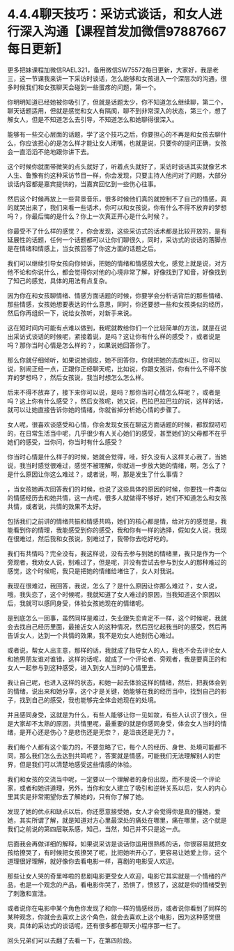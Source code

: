 # 4.4.4聊天技巧：采访式谈话，和女人进行深入沟通【课程首发加微信97887667每日更新】

更多把妹课程加微信RAEL321，备用微信SW75572每日更新，大家好，我是老三，这一节课我来讲一下采访时谈话，怎么能够和女孩进入一个深层次的沟通，很多时候我们和女孩聊天会碰到一些蛋疼的问题，第一个。

你明明知道已经她被你吸引了，但就是话题太少，你不知道怎么继续聊，第二个，聊天话题适用，但就是感觉和女人有隔阂，聊不到非常深入的状态，第三个，想了解女人，但是不知道怎么去引导，不知道怎么和她聊得很深入。

能够有一些交心层面的话题，学了这个技巧之后，你要担心的不再是和女孩去聊什么，你应该担心的是怎么样才能让女人闭嘴，也就是说，只要你的提问正确，女孩会一直滔滔不绝地跟你讲下去。

这个时候你就面带微笑的点头就好了，听着点头就好了，采访时谈话其实就像艺术人生、鲁豫有约这种采访节目一样，你会发现，只要主持人他问对了问题，大部分谈话内容都是嘉宾提供的，当嘉宾回忆到一些伤心往事。

然后这个时候再放上一些背景音乐，很多时候他们真的就控制不了自己的情感，真的就哭出来了，我们来看一些话术，你可以和女孩说，你有什么不得不放弃的梦想吗？，你最后悔的是什么？你上一次真正开心是什么时候？。

你最受不了什么样的感觉？，你会发现，这些采访式的话术都是比较开放的，是有延展性的话题，任何一个话题都可以让你们聊很久，同时，采访式的谈话的落脚点是在情绪和情感上，当女孩回答了你这方面的话题之后。

我们可以继续引导女孩向你倾诉，把她的情绪和情感放大化，感觉上就是说，对方他不论和你说什么，都会觉得你对他的心境非常了解，好像找到了知音，好像找到了知己的感觉，具体的用法有点复杂。

因为你在和女孩聊情绪、情感方面话题的时候，你要学会分析话背后的那些情绪、那些情感，女孩她想要表达的什么意思，同时，你还要想一些和女孩类似的经历，然后你再组织一下，说给女孩听，对新手来说。

这在短时间内可能有点难以做到，我呢就教给你们一个比较简单的方法，就是在说出采访式谈话的时候呢，紧接着说，是吗？这让你有什么样的感受？，或者说是吗？那你当时心情是怎么样的？，如果说她回答你了。

那么你就仔细倾听，如果说她调皮，她不回答你，你就把她的态度纠正，你可以说，别闹正经一点，正跟你正经聊天呢，比如说，你跟女孩讲，你有什么不得不放弃的梦想吗？，然后女孩说，我当时想怎么怎么样。

后来不得不放弃了，接下来你可以说，是吗？那你当时心情怎么样呢？，或者是吗？这上你有什么感受？，然后女孩呢，她又说，巴拉巴拉巴拉的说，这样的话，就可以让她直接告诉你她的情绪，你就省掉分析她心情的步骤了。

女人呢，很喜欢谈感受和心情，你会发现女孩在聊这方面话题的时候，都叙叙叨叨的，在日常生活当中呢，几乎很少有人关心她们的感受，甚至她们的父母都不在乎她们的感受，当你问，你当时有什么感受？

你当时心情是什么样子的时候，她就会觉得，哇，好久没有人这样关心我了，当她说，我当时感觉很难过，感觉不被理解，你就进一步放大她的情绪，啊，怎么了？是什么原因让你这么难过？，或者说，啊，那是发生了什么事情？

，当女孩她再次回答我们的时候，也说了这些具体的原因的时候，你要找一件类似的情感经历去和她共情，这一点呢，很多人就做得不够好，她们不知道怎么和女孩共情，或者说，共情的效果不太好。

包括我们之前讲的情绪共振和情感共鸣，她们的核心都是情，给对方的感觉是，我能看到你的情理，我能感受到你的感受，我和你有一样的选择，假如女人说，我现在很难过，然后我和女孩说，别难过了，我带你去吃好吃的。

我们有共情吗？完全没有，我这样说，没有去参与到她的情绪里，我只是作为一个旁观者，我劝女人说，别难过了，但是呢，并没有尝试去参与到女人的那种难过的感觉，这个时候呢，我只是把她的情绪给堵住了，女人对我说。

我现在很难过，我回答，我说，怎么了？是什么原因让你那么难过？，女人说，哦，我失恋了，这个时候呢，我就知道了女人难过的原因，当我知道这个原因以后，我就可以感同身受，体验女孩她现在的情绪呢。

是到底怎么一回事，虽然同样是难过，失业跟失恋肯定不一样，这个时候呢，我就会去找自己经历里面，最接近女人的这种情况，然后回忆起我当时的感受，然后再告诉女人，达到一个共情的效果，我不是劝女人她别伤心难过。

或者说，帮女人出主意，那样的话，我就成了指导女人的人，我也不会去评论女人和她男朋友谁对谁错，这样的话呢，就成了一个评论者、旁观者，我是要真正的和女人一起参与到这种感受，进入到女人当时的心情里去。

我让自己呢，也进入这样的状态，和她一起去体验这样的情绪，然后，把我体会到的情绪，说出来和她分享，这个才是关键，她能够在我的经历当中，找到自己的影子，找到自己的感受，我也能够完全体会她现在的处境。

并且感同身受，这就是为什么，有些人能够让你一见如故，有些人认识了很久，但是大家却不太熟的原因，共情里呢，最重要的就是你感同身受，体会女人当时的情绪，是开心还是伤心？是悲伤还是无奈？，是沮丧还是无力？。

我们每个人都有这个能力的，不要忽略了它，每个人的经历、身世、处境可能都不同，那么我们怎么去达到共鸣呢？，答案就是情感，可能我们无法理解别人的世界，但是我们可以清楚地感受这些情感的体验。

我们和女孩的交流当中呢，一定要以一个理解者的身份出现，而不是说一个评论家，或者和她讲道理，另外，当你和女人建立了吸引和逆转关系以后，女人的内心里其实是非常期望你去了解她的，只有你了解了她。

发现了她的优点和缺点以后，你还愿意接受她，女人才会觉得你是真的懂她，爱她，其实所谓了解，就是知道对方心里最深处的痛处在哪里，痛在哪里，这个就是我们之前说的第四层联系感，知己，当然，知己并不只是这一点。

后面我会再做详细的解释，如果说采访是谈话你运用很熟练的话，你很容易就把女孩给撩哭了，有时候把女孩撩哭了呢，比把她哄开心了，更容易让她爱上你，这个道理很好理解，就好像你去看电影一样，喜剧的电影受人欢迎。

那些让女人哭的奇里哗啦的悲剧电影更受女人欢迎，电影它其实就是一个情绪的产品，也是一个观念的产品，看电影你哭了，恐惧了，愤怒了，这就是你的情绪受到了刺激和宣泄。

或者说你在电影中某个角色你发现了和你一样的情感经历，或者说你看到了同样的某种观念，你就会去喜欢上这个角色，就会去喜欢上这个电影，因为这种感觉很爽，具体的采访式的谈话呢，还有很多都在聊天小程序那一栏了。

回头兄弟们可以去翻了去看一下，在第四阶段。